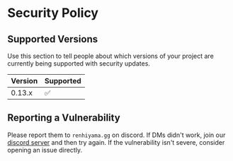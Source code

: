 # Security Policy

## Supported Versions

Use this section to tell people about which versions of your project are
currently being supported with security updates.

| Version | Supported          |
| ------- | ------------------ |
| 0.13.x  | :white_check_mark: |

## Reporting a Vulnerability

Please report them to `renhiyama.gg` on discord. If DMs didn't work, join our [discord server](https://discord.rovelstars.com) and then try again.
If the vulnerability isn't severe, consider opening an issue directly.
